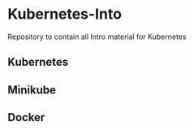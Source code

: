 # Kubernetes-Into
Repository to contain all Intro material for Kubernetes

## Kubernetes

## Minikube

## Docker
